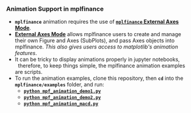 ### Animation Support in mplfinance

* **`mplfinance`** animation requires the use of [**`mplfinance` External Axes Mode**](https://github.com/matplotlib/mplfinance/blob/master/markdown/subplots.md#external-axes-method).
* [**External Axes Mode**](https://github.com/matplotlib/mplfinance/blob/master/markdown/subplots.md#external-axes-method) allows mplfinance users to create and manage their own Figure and Axes (SubPlots), and pass Axes objects into mplfinance.  _This also gives users access to matplotlib's animation features_.
* It can be tricky to display animations properly in jupyter notebooks,<br>&nbsp; therefore, to keep things simple, the mplfinance animation examples are scripts.
* To run the animation examples, clone this repository, then **`cd`** into the **`mplfinance/examples`** folder, and run:
  - [**`python mpf_animation_demo1.py`**](https://github.com/matplotlib/mplfinance/blob/master/examples/mpf_animation_demo1.py)
  - [**`python mpf_animation_demo2.py`**](https://github.com/matplotlib/mplfinance/blob/master/examples/mpf_animation_demo2.py)
  - [**`python mpf_animation_macd.py`**](https://github.com/matplotlib/mplfinance/blob/master/examples/mpf_animation_macd.py)
    
